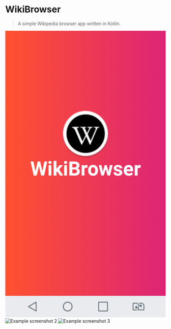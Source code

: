 # WikiBrowser

>A simple Wikipedia browser app written in Kotlin.

![Example screenshot 1](./1[1].png)
![Example screenshot 2](./2[2].png)
![Example screenshot 3](./3[3].png)

